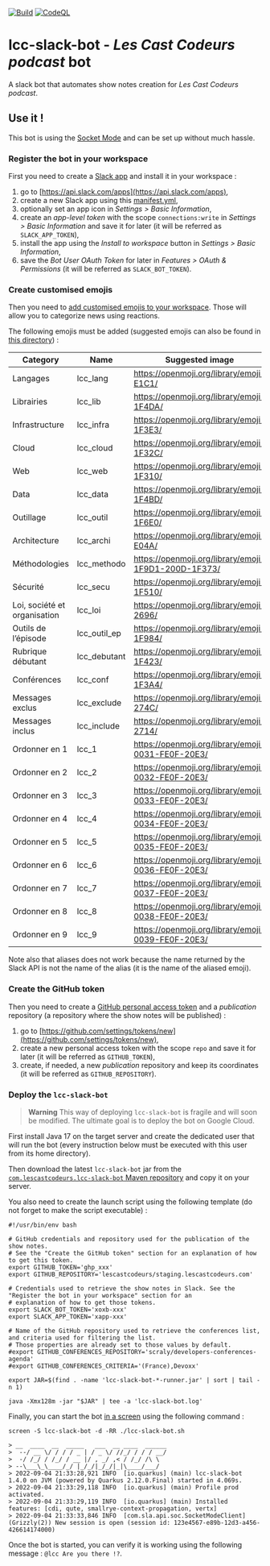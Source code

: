 [![Build](https://github.com/lescastcodeurs/lcc-slack-bot/workflows/Build/badge.svg)](https://github.com/lescastcodeurs/lcc-slack-bot/actions)
[![CodeQL](https://github.com/lescastcodeurs/lcc-slack-bot/workflows/CodeQL/badge.svg)](https://github.com/lescastcodeurs/lcc-slack-bot/actions)

# lcc-slack-bot - _Les Cast Codeurs podcast_ bot

A slack bot that automates show notes creation for _Les Cast Codeurs podcast_.

## Use it !

This bot is using the [Socket Mode](https://api.slack.com/apis/connections/socket) and can be set up
without much hassle.

### Register the bot in your workspace

First you need to create a [Slack app](https://api.slack.com/start) and install it in your workspace :

1. go to [https://api.slack.com/apps](https://api.slack.com/apps),
2. create a new Slack app using this [manifest.yml](/src/main/slack/manifest.yml),
3. optionally set an app icon in _Settings > Basic Information_,
4. create an _app-level token_ with the scope `connections:write` in _Settings > Basic Information_ and save it for
   later (it will be referred as `SLACK_APP_TOKEN`),
5. install the app using the _Install to workspace_ button in _Settings > Basic Information_,
6. save the _Bot User OAuth Token_ for later in _Features > OAuth & Permissions_ (it will be referred
   as `SLACK_BOT_TOKEN`).

### Create customised emojis

Then you need to
[add customised emojis to your workspace](https://slack.com/intl/fr-fr/help/articles/206870177-Ajouter-un-%C3%A9moji-personnalis%C3%A9-et-des-alias-dans-votre-espace-de-travail).
Those will allow you to categorize news using reactions.

The following emojis must be added (suggested emojis can also be found in [this directory](/emojis)) :

| Category                     | Name         | Suggested image                                      |
|------------------------------|--------------|------------------------------------------------------|
| Langages                     | lcc_lang     | https://openmoji.org/library/emoji-E1C1/             |
| Librairies                   | lcc_lib      | https://openmoji.org/library/emoji-1F4DA/            |
| Infrastructure               | lcc_infra    | https://openmoji.org/library/emoji-1F3E3/            |
| Cloud                        | lcc_cloud    | https://openmoji.org/library/emoji-1F32C/            |
| Web                          | lcc_web      | https://openmoji.org/library/emoji-1F310/            |
| Data                         | lcc_data     | https://openmoji.org/library/emoji-1F4BD/            |
| Outillage                    | lcc_outil    | https://openmoji.org/library/emoji-1F6E0/            |
| Architecture                 | lcc_archi    | https://openmoji.org/library/emoji-E04A/             |
| Méthodologies                | lcc_methodo  | https://openmoji.org/library/emoji-1F9D1-200D-1F373/ |
| Sécurité                     | lcc_secu     | https://openmoji.org/library/emoji-1F510/            |
| Loi, société et organisation | lcc_loi      | https://openmoji.org/library/emoji-2696/             |
| Outils de l’épisode          | lcc_outil_ep | https://openmoji.org/library/emoji-1F984/            |
| Rubrique débutant            | lcc_debutant | https://openmoji.org/library/emoji-1F423/            |
| Conférences                  | lcc_conf     | https://openmoji.org/library/emoji-1F3A4/            |
| Messages exclus              | lcc_exclude  | https://openmoji.org/library/emoji-274C/             |
| Messages inclus              | lcc_include  | https://openmoji.org/library/emoji-2714/             |
| Ordonner en 1                | lcc_1        | https://openmoji.org/library/emoji-0031-FE0F-20E3/   |
| Ordonner en 2                | lcc_2        | https://openmoji.org/library/emoji-0032-FE0F-20E3/   |
| Ordonner en 3                | lcc_3        | https://openmoji.org/library/emoji-0033-FE0F-20E3/   |
| Ordonner en 4                | lcc_4        | https://openmoji.org/library/emoji-0034-FE0F-20E3/   |
| Ordonner en 5                | lcc_5        | https://openmoji.org/library/emoji-0035-FE0F-20E3/   |
| Ordonner en 6                | lcc_6        | https://openmoji.org/library/emoji-0036-FE0F-20E3/   |
| Ordonner en 7                | lcc_7        | https://openmoji.org/library/emoji-0037-FE0F-20E3/   |
| Ordonner en 8                | lcc_8        | https://openmoji.org/library/emoji-0038-FE0F-20E3/   |
| Ordonner en 9                | lcc_9        | https://openmoji.org/library/emoji-0039-FE0F-20E3/   |

Note also that aliases does not work because the name returned by the Slack API is not the name of the alias (it is the
name of the aliased emoji).

### Create the GitHub token

Then you need to create a
[GitHub personal access token](https://docs.github.com/en/authentication/keeping-your-account-and-data-secure/creating-a-personal-access-token)
and a _publication_ repository (a repository where the show notes will be published) :

1. go to [https://github.com/settings/tokens/new](https://github.com/settings/tokens/new),
2. create a new personal access token with the scope `repo` and save it for later (it will be referred
   as `GITHUB_TOKEN`),
3. create, if needed, a new _publication_ repository and keep its coordinates (it will be referred
   as `GITHUB_REPOSITORY`).

### Deploy the `lcc-slack-bot`

> **Warning**
> This way of deploying `lcc-slack-bot` is fragile and will soon be modified. The ultimate goal is to deploy the bot on
> Google Cloud.

First install Java 17 on the target server and create the dedicated user that will run the bot (every instruction
below must be executed with this user from its home directory).

Then download the latest `lcc-slack-bot` jar from
the [`com.lescastcodeurs.lcc-slack-bot` Maven repository](https://github.com/orgs/lescastcodeurs/packages?repo_name=lcc-slack-bot)
and copy it on your server.

You also need to create the launch script using the following template (do not forget to make the script executable) :

```shell
#!/usr/bin/env bash

# GitHub credentials and repository used for the publication of the show notes.
# See the "Create the GitHub token" section for an explanation of how to get this token.
export GITHUB_TOKEN='ghp_xxx'
export GITHUB_REPOSITORY='lescastcodeurs/staging.lescastcodeurs.com'

# Credentials used to retrieve the show notes in Slack. See the "Register the bot in your workspace" section for an
# explanation of how to get those tokens.
export SLACK_BOT_TOKEN='xoxb-xxx'
export SLACK_APP_TOKEN='xapp-xxx'

# Name of the GitHub repository used to retrieve the conferences list, and criteria used for filtering the list.
# Those properties are already set to those values by default.
#export GITHUB_CONFERENCES_REPOSITORY='scraly/developers-conferences-agenda'
#export GITHUB_CONFERENCES_CRITERIA='(France),Devoxx'

export JAR=$(find . -name 'lcc-slack-bot-*-runner.jar' | sort | tail -n 1)

java -Xmx128m -jar "$JAR" | tee -a 'lcc-slack-bot.log'
```

Finally, you can start the bot [in a screen](https://linux.die.net/man/1/screen) using the following command :

```shell
screen -S lcc-slack-bot -d -RR ./lcc-slack-bot.sh

> __  ____  __  _____   ___  __ ____  ______
>  --/ __ \/ / / / _ | / _ \/ //_/ / / / __/
>  -/ /_/ / /_/ / __ |/ , _/ ,< / /_/ /\ \
> --\___\_\____/_/ |_/_/|_/_/|_|\____/___/
> 2022-09-04 21:33:28,921 INFO  [io.quarkus] (main) lcc-slack-bot 1.4.0 on JVM (powered by Quarkus 2.12.0.Final) started in 4.069s.
> 2022-09-04 21:33:29,118 INFO  [io.quarkus] (main) Profile prod activated.
> 2022-09-04 21:33:29,119 INFO  [io.quarkus] (main) Installed features: [cdi, qute, smallrye-context-propagation, vertx]
> 2022-09-04 21:33:33,846 INFO  [com.sla.api.soc.SocketModeClient] (Grizzly(2)) New session is open (session id: 123e4567-e89b-12d3-a456-426614174000)
```

Once the bot is started, you can verify it is working using the following message : `@lcc Are you there !?`.
